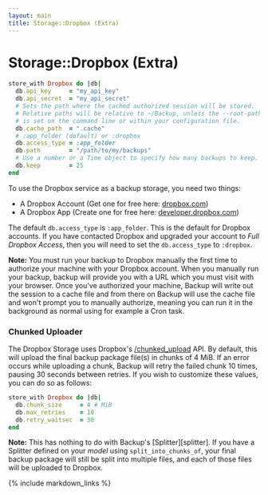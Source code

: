 ```yaml
---
layout: main
title: Storage::Dropbox (Extra)
---
```


Storage::Dropbox (Extra)
========================

``` rb
store_with Dropbox do |db|
  db.api_key     = "my_api_key"
  db.api_secret  = "my_api_secret"
  # Sets the path where the cached authorized session will be stored.
  # Relative paths will be relative to ~/Backup, unless the --root-path
  # is set on the command line or within your configuration file.
  db.cache_path  = ".cache"
  # :app_folder (default) or :dropbox
  db.access_type = :app_folder
  db.path        = "/path/to/my/backups"
  # Use a number or a Time object to specify how many backups to keep.
  db.keep        = 25
end
```

To use the Dropbox service as a backup storage, you need two things:

* A Dropbox Account (Get one for free here: [dropbox.com](https://www.dropbox.com))
* A Dropbox App (Create one for free here: [developer.dropbox.com](https://www.dropbox.com/developers/apps))

The default `db.access_type` is `:app_folder`. This is the default for Dropbox accounts.
If you have contacted Dropbox and upgraded your account to _Full Dropbox Access_, then you will need to set the
`db.access_type` to `:dropbox`.

**Note:** You must run your backup to Dropbox manually the first time to authorize your machine with your
Dropbox account. When you manually run your backup, backup will provide you with a URL which you must visit with your
browser. Once you've authorized your machine, Backup will write out the session to a cache file and from there on Backup
will use the cache file and won't prompt you to manually authorize, meaning you can run it in the background as normal
using for example a Cron task.


### Chunked Uploader

The Dropbox Storage uses Dropbox's [/chunked_upload](https://www.dropbox.com/developers/core/api#chunked-upload) API.
By default, this will upload the final backup package file(s) in chunks of 4 MiB. If an error occurs while uploading a
chunk, Backup will retry the failed chunk 10 times, pausing 30 seconds between retries. If you wish to customize these
values, you can do so as follows:

```rb
store_with Dropbox do |db|
  db.chunk_size     = 4 # MiB
  db.max_retries    = 10
  db.retry_waitsec  = 30
end
```

**Note:** This has nothing to do with Backup's [Splitter][splitter]. If you have a Splitter defined on your _model_
using `split_into_chunks_of`, your final backup package will still be split into multiple files, and each of those files
will be uploaded to Dropbox.


{% include markdown_links %}
